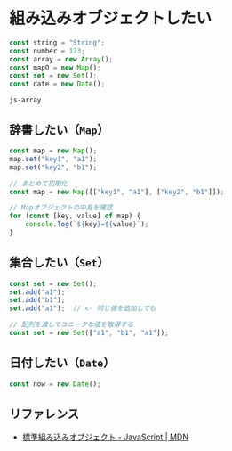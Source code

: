 # 組み込みオブジェクトしたい

```js
const string = "String";
const number = 123;
const array = new Array();
const mapO = new Map();
const set = new Set();
const date = new Date();
```

```{toctree}
js-array
```

## 辞書したい（`Map`）

```js
const map = new Map();
map.set("key1", "a1");
map.set("key2", "b1");
```

```js
// まとめて初期化
const map = new Map([["key1", "a1"], ["key2", "b1"]]);
```

```js
// Mapオブジェクトの中身を確認
for (const [key, value] of map) {
    console.log(`${key}=${value}`);
}
```

## 集合したい（`Set`）

```js
const set = new Set();
set.add("a1");
set.add("b1");
set.add("a1");  // <- 同じ値を追加しても
```

```js
// 配列を渡してユニークな値を取得する
const set = new Set(["a1", "b1", "a1"]);
```

## 日付したい（`Date`）

```js
const now = new Date();
```

## リファレンス

- [標準組み込みオブジェクト - JavaScript | MDN](https://developer.mozilla.org/ja/docs/Web/JavaScript/Reference/Global_Objects)
